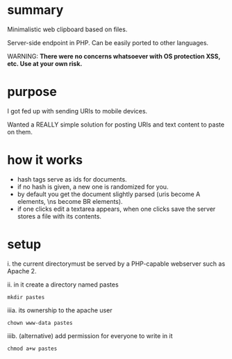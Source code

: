 # summary

Minimalistic web clipboard based on files.

Server-side endpoint in PHP. Can be easily ported to other languages.

WARNING: **There were no concerns whatsoever with OS protection XSS, etc. Use at your own risk.**



# purpose

I got fed up with sending URIs to mobile devices.

Wanted a REALLY simple solution for posting URIs and text content to paste on them.



# how it works

* hash tags serve as ids for documents.
* if no hash is given, a new one is randomized for you.
* by default you get the document slightly parsed (uris become A elements, \ns become BR elements).
* if one clicks edit a textarea appears, when one clicks save the server stores a file with its contents.



# setup

i. the current directorymust be served by a PHP-capable webserver such as Apache 2.


ii. in it create a directory named pastes

    mkdir pastes


iiia. its ownership to the apache user

    chown www-data pastes


iiib. (alternative) add permission for everyone to write in it

    chmod a+w pastes

